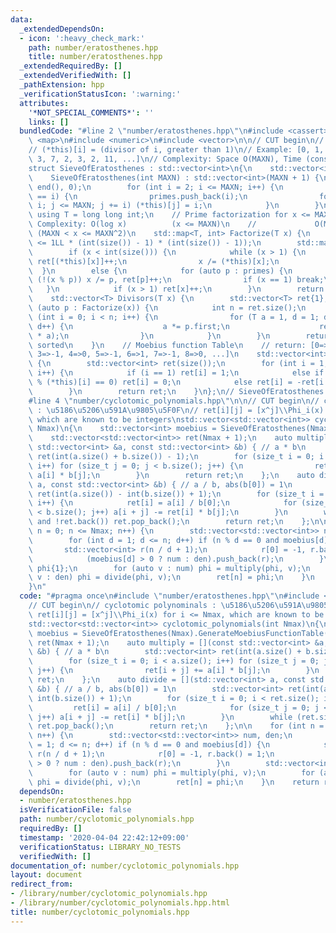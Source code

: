 ```yaml
---
data:
  _extendedDependsOn:
  - icon: ':heavy_check_mark:'
    path: number/eratosthenes.hpp
    title: number/eratosthenes.hpp
  _extendedRequiredBy: []
  _extendedVerifiedWith: []
  _pathExtension: hpp
  _verificationStatusIcon: ':warning:'
  attributes:
    '*NOT_SPECIAL_COMMENTS*': ''
    links: []
  bundledCode: "#line 2 \"number/eratosthenes.hpp\"\n#include <cassert>\n#include\
    \ <map>\n#include <numeric>\n#include <vector>\n\n// CUT begin\n// Sieve of Eratosthenes\n\
    // (*this)[i] = (divisor of i, greater than 1)\n// Example: [0, 1, 2, 3, 2, 5,\
    \ 3, 7, 2, 3, 2, 11, ...]\n// Complexity: Space O(MAXN), Time (construction) O(MAXNloglogMAXN)\n\
    struct SieveOfEratosthenes : std::vector<int>\n{\n    std::vector<int> primes;\n\
    \    SieveOfEratosthenes(int MAXN) : std::vector<int>(MAXN + 1) {\n        std::iota(begin(),\
    \ end(), 0);\n        for (int i = 2; i <= MAXN; i++) {\n            if ((*this)[i]\
    \ == i) {\n                primes.push_back(i);\n                for (int j =\
    \ i; j <= MAXN; j += i) (*this)[j] = i;\n            }\n        }\n    }\n   \
    \ using T = long long int;\n    // Prime factorization for x <= MAXN^2\n    //\
    \ Complexity: O(log x)          (x <= MAXN)\n    //             O(MAXN / logMAXN)\
    \ (MAXN < x <= MAXN^2)\n    std::map<T, int> Factorize(T x) {\n        assert(x\
    \ <= 1LL * (int(size()) - 1) * (int(size()) - 1));\n        std::map<T, int> ret;\n\
    \        if (x < int(size())) {\n            while (x > 1) {\n               \
    \ ret[(*this)[x]]++;\n                x /= (*this)[x];\n            }\n      \
    \  }\n        else {\n            for (auto p : primes) {\n                while\
    \ (!(x % p)) x /= p, ret[p]++;\n                if (x == 1) break;\n         \
    \   }\n            if (x > 1) ret[x]++;\n        }\n        return ret;\n    }\n\
    \    std::vector<T> Divisors(T x) {\n        std::vector<T> ret{1};\n        for\
    \ (auto p : Factorize(x)) {\n            int n = ret.size();\n            for\
    \ (int i = 0; i < n; i++) {\n                for (T a = 1, d = 1; d <= p.second;\
    \ d++) {\n                    a *= p.first;\n                    ret.push_back(ret[i]\
    \ * a);\n                }\n            }\n        }\n        return ret; // Not\
    \ sorted\n    }\n    // Moebius function Table\n    // return: [0=>0, 1=>1, 2=>-1,\
    \ 3=>-1, 4=>0, 5=>-1, 6=>1, 7=>-1, 8=>0, ...]\n    std::vector<int> GenerateMoebiusFunctionTable()\
    \ {\n        std::vector<int> ret(size());\n        for (int i = 1; i < int(size());\
    \ i++) {\n            if (i == 1) ret[i] = 1;\n            else if ((i / (*this)[i])\
    \ % (*this)[i] == 0) ret[i] = 0;\n            else ret[i] = -ret[i / (*this)[i]];\n\
    \        }\n        return ret;\n    }\n};\n// SieveOfEratosthenes sieve(100000);\n\
    #line 4 \"number/cyclotomic_polynomials.hpp\"\n\n// CUT begin\n// cyclotomic polynominals\
    \ : \u5186\u5206\u591A\u9805\u5F0F\n// ret[i][j] = [x^j]\\Phi_i(x) for i <= Nmax,\
    \ which are known to be integers\nstd::vector<std::vector<int>> cyclotomic_polynomials(int\
    \ Nmax)\n{\n    std::vector<int> moebius = SieveOfEratosthenes(Nmax).GenerateMoebiusFunctionTable();\n\
    \    std::vector<std::vector<int>> ret(Nmax + 1);\n    auto multiply = [](const\
    \ std::vector<int> &a, const std::vector<int> &b) { // a * b\n        std::vector<int>\
    \ ret(int(a.size() + b.size()) - 1);\n        for (size_t i = 0; i < a.size();\
    \ i++) for (size_t j = 0; j < b.size(); j++) {\n                ret[i + j] +=\
    \ a[i] * b[j];\n        }\n        return ret;\n    };\n    auto divide = [](std::vector<int>\
    \ a, const std::vector<int> &b) { // a / b, abs(b[0]) = 1\n        std::vector<int>\
    \ ret(int(a.size()) - int(b.size()) + 1);\n        for (size_t i = 0; i < ret.size();\
    \ i++) {\n            ret[i] = a[i] / b[0];\n            for (size_t j = 0; j\
    \ < b.size(); j++) a[i + j] -= ret[i] * b[j];\n        }\n        while (ret.size()\
    \ and !ret.back()) ret.pop_back();\n        return ret;\n    };\n\n    for (int\
    \ n = 0; n <= Nmax; n++) {\n        std::vector<std::vector<int>> num, den;\n\
    \        for (int d = 1; d <= n; d++) if (n % d == 0 and moebius[d]) {\n     \
    \       std::vector<int> r(n / d + 1);\n            r[0] = -1, r.back() = 1;\n\
    \            (moebius[d] > 0 ? num : den).push_back(r);\n        }\n        std::vector<int>\
    \ phi{1};\n        for (auto v : num) phi = multiply(phi, v);\n        for (auto\
    \ v : den) phi = divide(phi, v);\n        ret[n] = phi;\n    }\n    return ret;\n\
    }\n"
  code: "#pragma once\n#include \"number/eratosthenes.hpp\"\n#include <vector>\n\n\
    // CUT begin\n// cyclotomic polynominals : \u5186\u5206\u591A\u9805\u5F0F\n//\
    \ ret[i][j] = [x^j]\\Phi_i(x) for i <= Nmax, which are known to be integers\n\
    std::vector<std::vector<int>> cyclotomic_polynomials(int Nmax)\n{\n    std::vector<int>\
    \ moebius = SieveOfEratosthenes(Nmax).GenerateMoebiusFunctionTable();\n    std::vector<std::vector<int>>\
    \ ret(Nmax + 1);\n    auto multiply = [](const std::vector<int> &a, const std::vector<int>\
    \ &b) { // a * b\n        std::vector<int> ret(int(a.size() + b.size()) - 1);\n\
    \        for (size_t i = 0; i < a.size(); i++) for (size_t j = 0; j < b.size();\
    \ j++) {\n                ret[i + j] += a[i] * b[j];\n        }\n        return\
    \ ret;\n    };\n    auto divide = [](std::vector<int> a, const std::vector<int>\
    \ &b) { // a / b, abs(b[0]) = 1\n        std::vector<int> ret(int(a.size()) -\
    \ int(b.size()) + 1);\n        for (size_t i = 0; i < ret.size(); i++) {\n   \
    \         ret[i] = a[i] / b[0];\n            for (size_t j = 0; j < b.size();\
    \ j++) a[i + j] -= ret[i] * b[j];\n        }\n        while (ret.size() and !ret.back())\
    \ ret.pop_back();\n        return ret;\n    };\n\n    for (int n = 0; n <= Nmax;\
    \ n++) {\n        std::vector<std::vector<int>> num, den;\n        for (int d\
    \ = 1; d <= n; d++) if (n % d == 0 and moebius[d]) {\n            std::vector<int>\
    \ r(n / d + 1);\n            r[0] = -1, r.back() = 1;\n            (moebius[d]\
    \ > 0 ? num : den).push_back(r);\n        }\n        std::vector<int> phi{1};\n\
    \        for (auto v : num) phi = multiply(phi, v);\n        for (auto v : den)\
    \ phi = divide(phi, v);\n        ret[n] = phi;\n    }\n    return ret;\n}\n"
  dependsOn:
  - number/eratosthenes.hpp
  isVerificationFile: false
  path: number/cyclotomic_polynomials.hpp
  requiredBy: []
  timestamp: '2020-04-04 22:42:12+09:00'
  verificationStatus: LIBRARY_NO_TESTS
  verifiedWith: []
documentation_of: number/cyclotomic_polynomials.hpp
layout: document
redirect_from:
- /library/number/cyclotomic_polynomials.hpp
- /library/number/cyclotomic_polynomials.hpp.html
title: number/cyclotomic_polynomials.hpp
---
```

